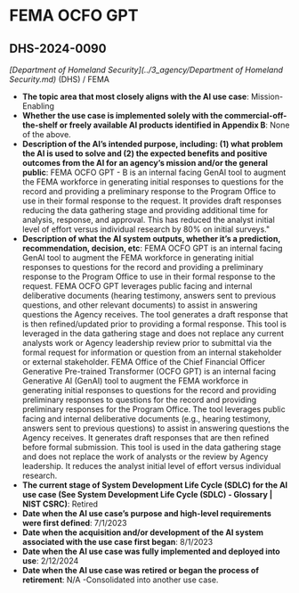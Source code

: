 # FEMA OCFO GPT
## DHS-2024-0090
_[Department of Homeland Security](../3_agency/Department of Homeland Security.md)_ (DHS) / FEMA


+ **The topic area that most closely aligns with the AI use case**: Mission-Enabling
+ **Whether the use case is implemented solely with the commercial-off-the-shelf or freely available AI products identified in Appendix B**: None of the above.
+ **Description of the AI’s intended purpose, including: (1) what problem the AI is used to solve and (2) the expected benefits and positive outcomes from the AI for an agency’s mission and/or the general public**: FEMA OCFO GPT - B is an internal facing GenAI tool to augment the FEMA workforce in generating initial responses to questions for the record and providing a preliminary response to the Program Office to use in their formal response to the request. It provides draft responses reducing the data gathering stage and providing additional time for analysis, response, and approval.  This has reduced the analyst initial level of effort versus individual research by 80% on initial surveys."
+ **Description of what the AI system outputs, whether it’s a prediction, recommendation, decision, etc**: FEMA OCFO GPT is an internal facing GenAI tool to augment the FEMA workforce in generating initial responses to questions for the record and providing a preliminary response to the Program Office to use in their formal response to the request.  FEMA OCFO GPT leverages public facing and internal deliberative documents (hearing testimony, answers sent to previous questions, and other relevant documents) to assist in answering questions the Agency receives.  The tool generates a draft response that is then refined/updated prior to providing a formal response.  This tool is leveraged in the data gathering stage and does not replace any current analysts work or Agency leadership review prior to submittal via the formal request for information or question from an internal stakeholder or external stakeholder.
FEMA Office of the Chief Financial Officer Generative Pre-trained Transformer (OCFO GPT) is an internal facing Generative AI (GenAI) tool to augment the FEMA workforce in generating initial responses to questions for the record and providing preliminary responses to questions for the record and providing preliminary responses for the Program Office. The tool leverages public facing and internal deliberative documents (e.g., hearing testimony, answers sent to previous questions) to assist in answering questions the Agency receives. It generates draft responses that are then refined before formal submission. This tool is used in the data gathering stage and does not replace the work of analysts or the review by Agency leadership.  It reduces the analyst initial level of effort versus individual research.
+ **The current stage of System Development Life Cycle (SDLC) for the AI use case (See System Development Life Cycle (SDLC) - Glossary | NIST CSRC)**: Retired
+ **Date when the AI use case’s purpose and high-level requirements were first defined**: 7/1/2023
+ **Date when the acquisition and/or development of the AI system associated with the use case first began**: 8/1/2023
+ **Date when the AI use case was fully implemented and deployed into use**: 2/12/2024
+ **Date when the AI use case was retired or began the process of retirement**: N/A -Consolidated into another use case.